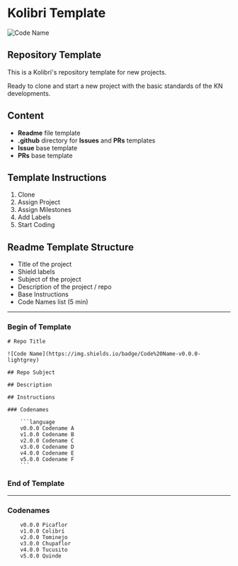 # Kolibri Template

![Code Name](https://img.shields.io/badge/Picaflor-v0.0.0-blue)

## Repository Template

This is a Kolibri's repository template for new projects. 

Ready to clone and start a new project with the basic standards of the KN developments.

## Content

* **Readme** file template
* **.github** directory for **Issues** and **PRs** templates
* **Issue** base template
* **PRs** base template

## Template Instructions

1. Clone
2. Assign Project
3. Assign Milestones
4. Add Labels
5. Start Coding

## Readme Template Structure

* Title of the project
* Shield labels
* Subject of the project
* Description of the project / repo
* Base Instructions
* Code Names list (5 min)

---

### Begin of Template

```plain
# Repo Title

![Code Name](https://img.shields.io/badge/Code%20Name-v0.0.0-lightgrey)

## Repo Subject

## Description

## Instructions

### Codenames

    ```language
    v0.0.0 Codename A
    v1.0.0 Codename B
    v2.0.0 Codename C
    v3.0.0 Codename D
    v4.0.0 Codename E
    v5.0.0 Codename F
    ```
```

### End of Template

---

### Codenames

```plain
    v0.0.0 Picaflor
    v1.0.0 Colibrí
    v2.0.0 Tominejo
    v3.0.0 Chupaflor
    v4.0.0 Tucusito
    v5.0.0 Quinde
```
